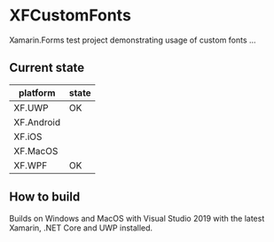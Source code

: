 # XFCustomFonts
Xamarin.Forms test project demonstrating usage of custom fonts ...

## Current state
| platform | state |
|----------|----|
| XF.UWP   | OK |
| XF.Android |    |
| XF.iOS   |    |
| XF.MacOS |    |
| XF.WPF   | OK |
  
## How to build
Builds on Windows and MacOS with Visual Studio 2019 with the latest Xamarin, .NET Core and UWP installed.
